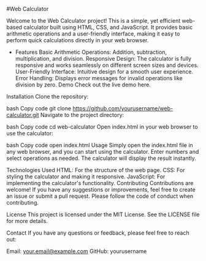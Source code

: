 #Web Calculator

Welcome to the Web Calculator project! This is a simple, yet efficient web-based calculator built using HTML, CSS, and JavaScript. It provides basic arithmetic operations and a user-friendly interface, making it easy to perform quick calculations directly in your web browser.

- Features
Basic Arithmetic Operations: Addition, subtraction, multiplication, and division.
Responsive Design: The calculator is fully responsive and works seamlessly on different screen sizes and devices.
User-Friendly Interface: Intuitive design for a smooth user experience.
Error Handling: Displays error messages for invalid operations like division by zero.
Demo
Check out the live demo here.

Installation
Clone the repository:

bash
Copy code
git clone https://github.com/yourusername/web-calculator.git
Navigate to the project directory:

bash
Copy code
cd web-calculator
Open index.html in your web browser to use the calculator:

bash
Copy code
open index.html
Usage
Simply open the index.html file in any web browser, and you can start using the calculator. Enter numbers and select operations as needed. The calculator will display the result instantly.

Technologies Used
HTML: For the structure of the web page.
CSS: For styling the calculator and making it responsive.
JavaScript: For implementing the calculator's functionality.
Contributing
Contributions are welcome! If you have any suggestions or improvements, feel free to create an issue or submit a pull request. Please follow the code of conduct when contributing.

License
This project is licensed under the MIT License. See the LICENSE file for more details.

Contact
If you have any questions or feedback, please feel free to reach out:

Email: your.email@example.com
GitHub: yourusername
